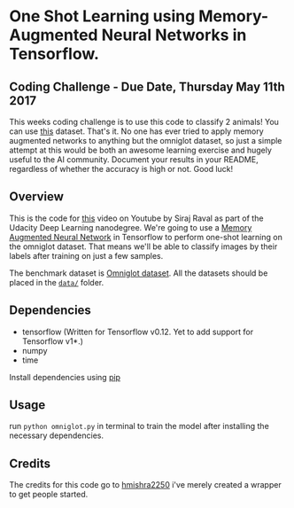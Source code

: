 # One Shot Learning using Memory-Augmented Neural Networks in Tensorflow. 


## Coding Challenge - Due Date, Thursday May 11th 2017

This weeks coding challenge is to use this code to classify 2 animals! You can use [this](http://tamaraberg.com/animalDataset/index.html) dataset. That's it. No one has ever tried to apply memory augmented networks to anything but the omniglot dataset, so just a simple attempt at this would be both an awesome learning exercise and hugely useful to the AI community. Document your results in your README, regardless of whether the accuracy is high or not. Good luck!

## Overview

This is the code for [this](https://youtu.be/tChcZpBbTTA) video on Youtube by Siraj Raval as part of the Udacity Deep Learning nanodegree. We're going to use a [Memory Augmented Neural Network](https://arxiv.org/abs/1605.06065) in Tensorflow to perform one-shot learning on the omniglot dataset. That means we'll be able to classify images by their labels after training on just a few samples. 

The benchmark dataset is [Omniglot dataset](https://github.com/brendenlake/omniglot). All the datasets should be placed in the [`data/`](data/) folder.

## Dependencies

* tensorflow (Written for Tensorflow v0.12. Yet to add support for Tensorflow v1*.)
* numpy
* time

Install dependencies using [pip](https://pip.pypa.io/en/stable/)

## Usage

run `python omniglot.py` in terminal to train the model after installing the necessary dependencies.

## Credits

The credits for this code go to [hmishra2250](https://github.com/hmishra2250) i've merely created a wrapper to get people started. 
